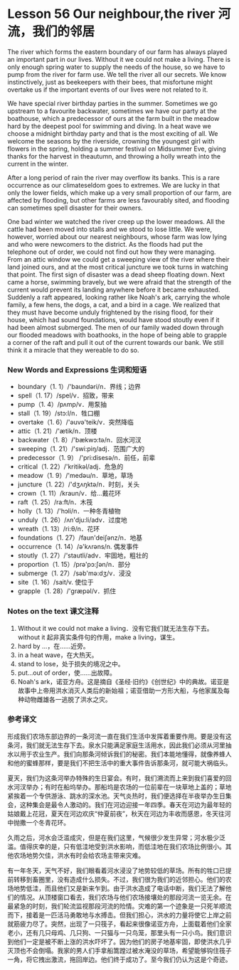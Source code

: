 # Lesson 56 Our neighbour,the river 河流，我们的邻居
The river which forms the eastern boundary of our farm has always played an important part in our lives. Without it we could not make a living. There is only enough spring water to supply the needs of the house, so we have to pump from the river for farm use. We tell the river all our secrets. We know instinctively, just as beekeepers with their bees, that misfortune might overtake us if the important events of our lives were not related to it.

We have special river birthday parties in the summer. Sometimes we go upstream to a favourite backwater, sometimes we have our party at the boathouse, which a predecessor of ours at the farm built in the meadow hard by the deepest pool for swimming and diving. In a heat wave we choose a midnight birthday party and that is the most exciting of all. We welcome the seasons by the riverside, crowning the youngest girl with flowers in the spring, holding a summer festival on Midsummer Eve, giving thanks for the harvest in theautumn, and throwing a holly wreath into the current in the winter.

After a long period of rain the river may overflow its banks. This is a rare occurrence as our climateseldom goes to extremes. We are lucky in that only the lower fields, which make up a very small proportion of our farm, are affected by flooding, but other farms are less favourably sited, and flooding can sometimes spell disaster for their owners.

One bad winter we watched the river creep up the lower meadows. All the cattle had been moved into stalls and we stood to lose little. We were, however, worried about our nearest neighbours, whose farm was low lying and who were newcomers to the district. As the floods had put the telephone out of order, we could not find out how they were managing. From an attic window we could get a sweeping view of the river where their land joined ours, and at the most critical juncture we took turns in watching that point. The first sign of disaster was a dead sheep floating down. Next came a horse, swimming bravely, but we were afraid that the strength of the current would prevent its landing anywhere before it became exhausted. Suddenly a raft appeared, looking rather like Noah's ark, carrying the whole family, a few hens, the dogs, a cat, and a bird in a cage. We realized that they must have become unduly frightened by the rising flood, for their house, which had sound foundations, would have stood stoutly even if it had been almost submerged. The men of our family waded down through our flooded meadows with boathooks, in the hope of being able to grapple a corner of the raft and pull it out of the current towards our bank. We still think it a miracle that they wereable to do so.

### New Words and Expressions 生词和短语

* boundary（1. 1）/'baundəri/n．界线；边界
* spell（1. 17）/spel/v．招致，带来
* pump（1. 4）/pʌmp/v．用泵抽
* stall（1. 19）/stɔ:l/n．牲口棚
* overtake（1. 6）/'əuvə'teik/v．突然降临
* attic（1. 21）/'ætik/n．顶楼
* backwater（1. 8）/'bækwɔ:tə/n．回水河汊
* sweeping（1. 21）/'swi:piŋ/adj．范围广大的
* predecessor（1. 9） /'pri:disesə/n．前任，前辈
* critical（1. 22）/'kritikəl/adj．危急的
* meadow（1. 9）/'medəu/n．草地，草场
* juncture（1. 22）/'dʒʌŋktə/n．时刻，关头
* crown（1. 11）/kraun/v．给…戴花环
* raft（1. 25）/ra:ft/n．木筏
* holly（1. 13）/'hɔli/n．一种冬青植物
* unduly（1. 26）/ʌn'dju:li/adv．过度地
* wreath（1. 13）/ri:θ/n．花环
* foundations（1. 27）/faun'deiʃənz/n．地基
* occurrence（1. 14）/ə'kʌrəns/n. 偶发事件
* stoutly（1. 27）/'stautli/adv．牢固地，粗壮的
* proportion（1. 15）/prə'pɔ:ʃən/n．部分
* submerge（1. 27）/səb'mə:dʒ/v．浸没
* site（1. 16）/sait/v. 使位于
* grapple（1. 28）/'græpəl/v．抓住

### Notes on the text 课文注释

1. Without it we could not make a living．没有它我们就无法生存下去。without it 起非真实条件句的作用，make a living，谋生。
2. hard by …，在……近旁。
3. in a heat wave，在大热天。
4. stand to lose，处于损失的境况之中。
5. put…out of order，使……出故障。
6. Noah's ark，诺亚方舟。这是摘自《圣经·旧约》《创世纪》中的典故。诺亚是故事中上帝用洪水消灭人类后的新始祖；诺亚借助一方形大船，与他家属及每种动物雌雄各一逃脱了洪水之灾。

### 参考译文

形成我们农场东部边界的一条河流一直在我们生活中发挥着重要作用。要是没有这条河，我们就无法生存下去。泉水只能满足家庭生活用水，因此我们必须从河里抽水以用于农业生产。我们向那条河倾诉我们的秘密。我们本能地懂得，就像养蜂人和他的蜜蜂那样，要是我们不把生活中的重大事件告诉那条河，就可能大祸临头。

夏天，我们为这条河举办特殊的生日宴会。有时，我们溯流而上来到我们喜爱的回水河汊举办；有时在船坞举办。那船坞是农场的一位前辈在一块草地上盖的；草地紧挨着一个专供游泳、跳水的深水池。天气炎热时，我们便选择在半夜举办生日集会，这种集会是最令人激动的。我们在河边迎接一年四季。春天在河边为最年轻的姑娘戴上花冠，夏天在河边欢庆“仲夏前夜”，秋天在河边为丰收而感恩，冬天往河中抛撒一个冬青花环。

久雨之后，河水会泛滥成灾，但是在我们这里，气候很少发生异常；河水极少泛滥。值得庆幸的是，只有低洼地受到洪水影响，而低洼地在我们农场比例很小。其他农场地势欠佳，洪水有时会给农场主带来灾难。

有一年冬天，天气不好，我们眼看着河水浸没了地势较低的草场。所有的牲口已提前转移到畜圈里，没有造成什么损失。不过，我们很为我们的近邻担心。他们的农场地势低洼，而且他们又是新来乍到。由于洪水造成了电话中断，我们无法了解他们的情况。从顶楼窗口看去，我们农场与他们农场接壤处的那段河流一览无余。在最紧急的时刻，我们轮流监视那段河流的险情。灾难的第一个迹象是一只死羊顺流而下，接着是一匹活马勇敢地与水搏击。但我们担心，洪水的力量将使它上岸之前就筋疲力尽了。突然，出现了一只筏子，看起来很像诺亚方舟，上面载着他们全家老小，还有几只母鸡、几只狗、一只猫与一只鸟笼，那里头有一只小鸟。我们意识到他们一定是被不断上涨的洪水吓坏了。因为他们的房子地基牢固，即使洪水几乎灭顶也不会倒塌。我家的男人们手拿船篙蹚过被水淹没的草场，希望能够钩住筏子一角，将它拽出激流，拖回岸边。他们终于成功了。至今我们仍认为这是个奇迹。


